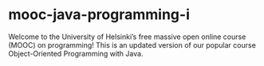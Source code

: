 # mooc-java-programming-i
Welcome to the University of Helsinki’s free massive open online course (MOOC) on programming! This is an updated version of our popular course Object-Oriented Programming with Java.
